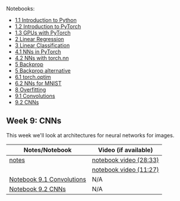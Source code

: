 Notebooks:
* [1.1 Introduction to Python](https://colab.research.google.com/drive/18jGWurFiWTrvcz_OLiWF46xuaTVvYDww?usp=sharing)
* [1.2 Introduction to PyTorch](https://colab.research.google.com/drive/1AV5pzM-9AIIDWldQZ6Id7XH8_yRGztGP?usp=sharing)
* [1.3 GPUs with PyTorch](https://colab.research.google.com/drive/1EjqE4eDioEdWJwWm_KnO0CPTds3LHKyC?usp=sharing)
* [2 Linear Regression](https://colab.research.google.com/drive/1wrgZfRJaWC-Hh_zgrDd-ubgdIAq0Qd_q?usp=sharing)
* [3 Linear Classification](https://colab.research.google.com/drive/1XuazbDaJA88AJbdsm9mcw_foBfyQR2bH?usp=sharing)
* [4.1 NNs in PyTorch](https://colab.research.google.com/drive/1UyJM01YKfxszLffd-F2EU2yTFxmKb7e9?usp=sharing)
* [4.2 NNs with torch.nn](https://colab.research.google.com/drive/1dXEYDmW7Bu31rC2ejkNXfdTHfwVO_vrC?usp=sharing)
* [5 Backprop](https://colab.research.google.com/drive/1nXVv4Sh_aaCmvLn-tE8xSfoxFwhAJgId?usp=sharing)
* [5 Backprop alternative](https://colab.research.google.com/drive/1A4Ne83U5Yp45Yivjo9baDC3LO7XyIhEs?usp=sharing)
* [6.1 torch.optim](https://colab.research.google.com/drive/1S3bcYEUpeaXEMae0gRILxhIYN7EQcMHN?usp=sharing)
* [6.2 NNs for MNIST](https://colab.research.google.com/drive/1UA9-DSlbjoLp_vTYAi_bR7-6X6uvKMgi?usp=sharing)
* [8 Overfitting](https://colab.research.google.com/drive/1_adhLa3YMOnnmIS0sKkYvjToisFuWr3Z?usp=sharing)
* [9.1 Convolutions](https://colab.research.google.com/drive/1A7nPFBzJLneS7e1FAMPbi8s2aCQ_SfG_?usp=sharing)
* [9.2 CNNs](https://colab.research.google.com/drive/1Myg8Ge9ubyRariUV1G0CGGbgiAheftuw?usp=sharing)

## Week 9: CNNs

This week we'll look at architectures for neural networks for images.

| Notes/Notebook | Video (if available) |
| ---- | ---- |
| [notes](notes/9_cnn/cnn.pdf) | [notebook video (28:33)](https://uob.sharepoint.com/:v:/t/grp-LAlectures/EVoYdfR1gdhIgJgyEPyUfDABpCfhDDkkshDNg8gj8CeVpg) |
| | [notebook video (11:27)](https://uob-my.sharepoint.com/:v:/g/personal/ei19760_bristol_ac_uk/ERgnidh9URtDlUN0cHrthrgB6w_otIfknTJQsNyzAMi8YA) |
| [Notebook 9.1 Convolutions](https://colab.research.google.com/drive/1A7nPFBzJLneS7e1FAMPbi8s2aCQ_SfG_?usp=sharing) | N/A |
| [Notebook 9.2 CNNs](https://colab.research.google.com/drive/1Myg8Ge9ubyRariUV1G0CGGbgiAheftuw?usp=sharing) | N/A |



